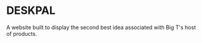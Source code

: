 # DESKPAL
A website built to display the second best idea associated with Big T's host of products.
